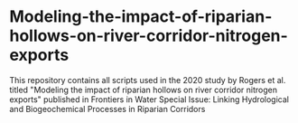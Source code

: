 # Modeling-the-impact-of-riparian-hollows-on-river-corridor-nitrogen-exports
This repository contains all scripts used in the 2020 study by Rogers et al. titled "Modeling the impact of riparian hollows on river corridor nitrogen exports" published in Frontiers in Water Special Issue: Linking Hydrological and Biogeochemical Processes in Riparian Corridors
